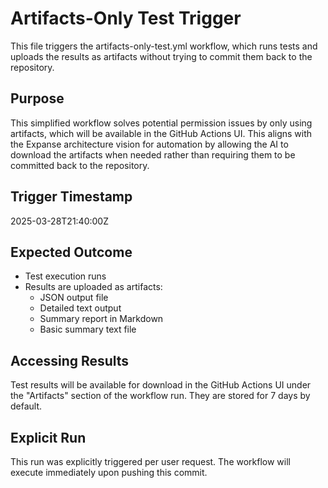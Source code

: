 # Artifacts-Only Test Trigger

This file triggers the artifacts-only-test.yml workflow, which runs tests and uploads the results as artifacts without trying to commit them back to the repository.

## Purpose
This simplified workflow solves potential permission issues by only using artifacts, which will be available in the GitHub Actions UI. This aligns with the Expanse architecture vision for automation by allowing the AI to download the artifacts when needed rather than requiring them to be committed back to the repository.

## Trigger Timestamp
2025-03-28T21:40:00Z

## Expected Outcome
- Test execution runs
- Results are uploaded as artifacts:
  - JSON output file 
  - Detailed text output
  - Summary report in Markdown
  - Basic summary text file

## Accessing Results
Test results will be available for download in the GitHub Actions UI under the "Artifacts" section of the workflow run. They are stored for 7 days by default.

## Explicit Run
This run was explicitly triggered per user request. The workflow will execute immediately upon pushing this commit.